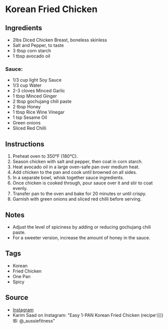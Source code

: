  # Korean Fried Chicken

## Ingredients

- 2lbs Diced Chicken Breast, boneless skinless
- Salt and Pepper, to taste
- 3 tbsp corn starch
- 1 tbsp avocado oil

### Sauce:

- 1/3 cup light Soy Sauce
- 1/3 cup Water
- 2-3 cloves Minced Garlic
- 1 tbsp Minced Ginger
- 2 tbsp gochujang chili paste
- 2 tbsp Honey
- 1 tbsp Rice Wine Vinegar
- 1 tsp Sesame Oil
- Green onions
- Sliced Red Chilli

## Instructions

1. Preheat oven to 350°F (180°C).
2. Season chicken with salt and pepper, then coat in corn starch.
3. Heat avocado oil in a large oven-safe pan over medium heat.
4. Add chicken to the pan and cook until browned on all sides.
5. In a separate bowl, whisk together sauce ingredients.
6. Once chicken is cooked through, pour sauce over it and stir to coat evenly.
7. Transfer pan to the oven and bake for 20 minutes or until crispy.
8. Garnish with green onions and sliced red chilli before serving.

## Notes

- Adjust the level of spiciness by adding or reducing gochujang chili paste.
- For a sweeter version, increase the amount of honey in the sauce.

## Tags

- Korean
- Fried Chicken
- One Pan
- Spicy

## Source

- [Instagram](https://www.instagram.com/p/C5HDTLiy36C)
- Karim Saad on Instagram: "Easy 1-PAN Korean Fried Chicken (recipe👇🏽) IB: @\_aussiefitness"